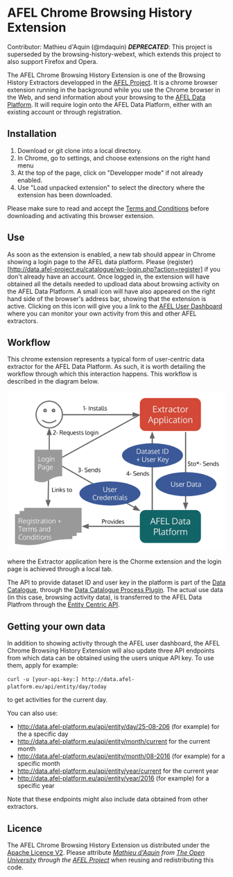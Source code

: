 # AFEL Chrome Browsing History Extension
Contributor: Mathieu d'Aquin (@mdaquin)
___DEPRECATED___: This project is superseded by the browsing-history-webext, which extends this project to also support Firefox and Opera.

The AFEL Chrome Browsing History Extension is one of the Browsing History Extractors developped in the [AFEL Project](http://afel-project.eu). It is a chrome browser extension running in the background while you use the Chrome browser in the Web, and send information about your browsing to the [AFEL Data Platform](http://data.afel-project.eu). It will require login onto the AFEL Data Platform, either with an existing account or through registration.


## Installation 

1. Download or git clone into a local directory. 
2. In Chrome, go to settings, and choose extensions on the right hand menu
3. At the top of the page, click on "Developper mode" if not already enabled. 
4. Use "Load unpacked extension" to select the directory where the extension has been downloaded.

Please make sure to read and accept the [Terms and Conditions](http://data.afel-project.eu/catalogue/index.php/terms-browsing/) before downloading and activating this browser extension.

## Use
As soon as the extension is enabled, a new tab should appear in Chrome showing a login page to the AFEL data platform. Please (register)[http://data.afel-project.eu/catalogue/wp-login.php?action=register] if you don't already have an account. Once logged in, the extension will have obtained all the details needed to updload data about browsing activity on the AFEL Data Platform. A small icon will have also appeared on the right hand side of the browser's address bar, showing that the extension is active. Clicking on this icon will give you a link to the [AFEL User Dashboard](http://data.afel-project.eu/catalogue/index.php/user-dashboard/) where you can monitor your own activity from this and other AFEL extractors.


## Workflow

This chrome extension represents a typical form of user-centric data extractor for the AFEL Data Platform. As such, it is worth detailing the workflow through which this interaction happens. This workflow is described in the diagram below.

![AFEL Chrome Browsing History Extension workflow](workflow.png "AFEL Chrome Browsing History Extension")

where the Extractor application here is the Chorme extension and the login page is achieved through a local tab.

The API to provide dataset ID and user key in the platform is part of the [Data Catalogue](https://github.com/afel-project/datahub-catalogue), through the [Data Catalogue Process Plugin](https://github.com/afel-project/data-catalogue-process-wordpress). The actual use data (in this case, browsing activity data), is transferred to the AFEL Data Platfrom through the [Entity Centric API](https://github.com/afel-project/entity-centric-api).

## Getting your own data
In addition to showing activity through the AFEL user dashboard, the AFEL Chrome Browsing History Extension will also update three API endpoints from which data can be obtained using the users unique API key. To use them, apply for example:

`curl -u [your-api-key:] http://data.afel-platform.eu/api/entity/day/today`

to get activities for the current day. 

You can also use:
- http://data.afel-platform.eu/api/entity/day/25-08-206 (for example) for the a specific day
- http://data.afel-platform.eu/api/entity/month/current for the current month
- http://data.afel-platform.eu/api/entity/month/08-2016 (for example) for a specific month
- http://data.afel-platform.eu/api/entity/year/current for the current year
- http://data.afel-platform.eu/api/entity/year/2016 (for example) for a specific year


Note that these endpoints might also include data obtained from other extractors.


## Licence 
The AFEL Chrome Browsing History Extension us distributed under the [Apache Licence V2](https://www.apache.org/licenses/LICENSE-2.0). Please attribute *[Mathieu d'Aquin](http://mdaquin.net) from [The Open University](http://www.open.ac.uk) through the [AFEL Project](http://afel-project.eu)* when reusing and redistributing this code.
